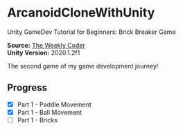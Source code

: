 # ArcanoidCloneWithUnity
 Unity GameDev Tutorial for Beginners: Brick Breaker Game


**Source:** [The Weekly Coder](https://www.youtube.com/watch?v=NWG8vO02oj4&list=WL&index=3&t=0s&ab_channel=freeCodeCamp.org) </br>
**Unity Version:** 2020.1.2f1 </br>

The second game of my game development journey! </br>

## Progress 

- [x] Part 1 - Paddle Movement
- [x] Part 1 - Ball Movement
- [ ] Part 1 - Bricks
